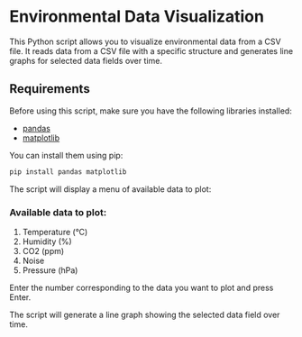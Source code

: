 # Environmental Data Visualization
This Python script allows you to visualize environmental data from a CSV file. It reads data from a CSV file with a specific structure and generates line graphs for selected data fields over time.

## Requirements

Before using this script, make sure you have the following libraries installed:

- [pandas](https://pandas.pydata.org/)
- [matplotlib](https://matplotlib.org/)

You can install them using pip:

```bash
pip install pandas matplotlib
```	
The script will display a menu of available data to plot:
### Available data to plot:
1. Temperature (°C)
2. Humidity (%)
3. CO2 (ppm)
4. Noise
5. Pressure (hPa)

Enter the number corresponding to the data you want to plot and press Enter.

The script will generate a line graph showing the selected data field over time.